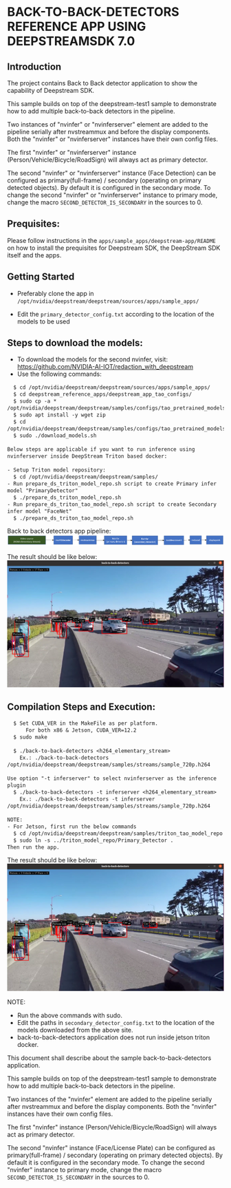 # BACK-TO-BACK-DETECTORS REFERENCE APP USING DEEPSTREAMSDK 7.0

## Introduction
The project contains Back to Back detector application to show the
capability of Deepstream SDK.

This sample builds on top of the deepstream-test1 sample to demonstrate how to
add multiple back-to-back detectors in the pipeline.

Two instances of "nvinfer" or "nvinferserver" element are added to the pipeline serially after
nvstreammux and before the display components. Both the "nvinfer" or "nvinferserver" instances have
their own config files.

The first "nvinfer" or "nvinferserver" instance (Person/Vehicle/Bicycle/RoadSign) will always act
as primary detector.

The second "nvinfer" or "nvinferserver" instance (Face Detection) can be configured as
primary(full-frame) / secondary (operating on primary detected objects). By
default it is configured in the secondary mode. To change the second "nvinfer" or "nvinferserver"
instance to primary mode, change the macro `SECOND_DETECTOR_IS_SECONDARY` in the
sources to 0.

## Prequisites:

Please follow instructions in the `apps/sample_apps/deepstream-app/README` on how
to install the prequisites for Deepstream SDK, the DeepStream SDK itself and the
apps.

## Getting Started

- Preferably clone the app in
  `/opt/nvidia/deepstream/deepstream/sources/apps/sample_apps/`

- Edit the `primary_detector_config.txt` according to the location of the models to be used

## Steps to download the models:
- To download the models for the second nvinfer, visit:
  https://github.com/NVIDIA-AI-IOT/redaction_with_deepstream
-  Use the following commands:
```
  $ cd /opt/nvidia/deepstream/deepstream/sources/apps/sample_apps/
  $ cd deepstream_reference_apps/deepstream_app_tao_configs/
  $ sudo cp -a * /opt/nvidia/deepstream/deepstream/samples/configs/tao_pretrained_models/
  $ sudo apt install -y wget zip
  $ cd /opt/nvidia/deepstream/deepstream/samples/configs/tao_pretrained_models/
  $ sudo ./download_models.sh

Below steps are applicable if you want to run inference using nvinferserver inside DeepStream Triton based docker:

- Setup Triton model repository:
  $ cd /opt/nvidia/deepstream/deepstream/samples/
- Run prepare_ds_triton_model_repo.sh script to create Primary infer model "PrimaryDetector"
  $ ./prepare_ds_triton_model_repo.sh
- Run prepare_ds_triton_tao_model_repo.sh script to create Secondary infer model "FaceNet"
  $ ./prepare_ds_triton_tao_model_repo.sh

```

Back to back detectors app pipeline:
![DS Back to back detectors Pipeline](.backtobackdetectors_pipeline.png)

The result should be like below:
![DS Back to back detectors Screenshot](.backtobackdetectors.png)
## Compilation Steps and Execution:
```
  $ Set CUDA_VER in the MakeFile as per platform.
      For both x86 & Jetson, CUDA_VER=12.2
  $ sudo make

  $ ./back-to-back-detectors <h264_elementary_stream>
    Ex.: ./back-to-back-detectors /opt/nvidia/deepstream/deepstream/samples/streams/sample_720p.h264

Use option "-t inferserver" to select nvinferserver as the inference plugin
  $ ./back-to-back-detectors -t inferserver <h264_elementary_stream>
    Ex.: ./back-to-back-detectors -t inferserver /opt/nvidia/deepstream/deepstream/samples/streams/sample_720p.h264

NOTE:
- For Jetson, first run the below commands
  $ cd /opt/nvidia/deepstream/deepstream/samples/triton_tao_model_repo
  $ sudo ln -s ../triton_model_repo/Primary_Detector .
Then run the app.

```
The result should be like below:
  ![DS Back to Back Detectors Screenshot](.backtobackdetectors.png)

NOTE:
- Run the above commands with sudo.
- Edit the paths in `secondary_detector_config.txt` to the location of the models
  downloaded from the above site.
- back-to-back-detectors application does not run inside jetson triton docker.

This document shall describe about the sample back-to-back-detectors application.

This sample builds on top of the deepstream-test1 sample to demonstrate how to
add multiple back-to-back detectors in the pipeline.

Two instances of the "nvinfer" element are added to the pipeline serially after
nvstreammux and before the display components. Both the "nvinfer" instances have
their own config files.

The first "nvinfer" instance (Person/Vehicle/Bicycle/RoadSign) will always act
as primary detector.

The second "nvinfer" instance (Face/License Plate) can be configured as
primary(full-frame) / secondary (operating on primary detected objects). By
default it is configured in the secondary mode. To change the second "nvinfer"
instance to primary mode, change the macro `SECOND_DETECTOR_IS_SECONDARY` in the
sources to 0.

